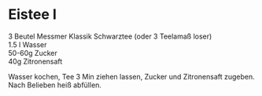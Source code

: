 Eistee I
========
3 Beutel Messmer Klassik Schwarztee (oder 3 Teelamaß loser)  
1.5 l Wasser  
50-60g Zucker  
40g Zitronensaft  

Wasser kochen, Tee 3 Min ziehen lassen, Zucker und Zitronensaft zugeben.  
Nach Belieben heiß abfüllen.


